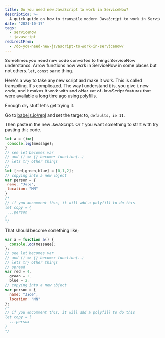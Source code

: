 ```yaml
---
title: Do you need new JavaScript to work in ServiceNow?
description: >-
  A quick guide on how to transpile modern JavaScript to work in ServiceNow.
date: '2024-10-17'
tags:
  - servicenow
  - javascript
redirectFrom:
  - /do-you-need-new-javascript-to-work-in-servicenow/
---
```


Sometimes you need new code converted to things ServiceNow understands.  Arrow functions now work in ServiceNow in some places but not others.  `let`, `const` same thing.  

Here's a way to take any new script and make it work.  This is called transpiling.  It's complicated.  The way I understand it is, you give it new code, and it makes it work with and older set of JavaScript features that were available a long time ago using polyfills.  

Enough dry stuff let's get trying it.  

Go to [babeljs.io/repl](https://babeljs.io/repl/) and set the target to, `defaults, ie 11`.

Then paste in the new JavaScript.  Or if you want something to start with try pasting this code.

```js
let a = ()=>{
 console.log(message);
}
// see let becomes var
// and () => {} becomes function(..)
// lets try other things
//
let [red,green,blue] = [0,1,2];
// copying into a new object
var person = {
 name: "Jace",
 location: "MN"
}
/* 
// if you uncomment this, it will add a polyfill to do this
let copy = {
 ...person
}
*/
```

That should become something like;

```js
var a = function a() {
  console.log(message);
};
// see let becomes var
// and () => {} becomse function(..)
// lets try other things
// spread
var red = 0,
  green = 1,
  blue = 2;
// copying into a new object
var person = {
  name: "Jace",
  location: "MN"
};
/* 
// if you uncomment this, it will add a polyfill to do this
let copy = {
  ...person
}
*/
```